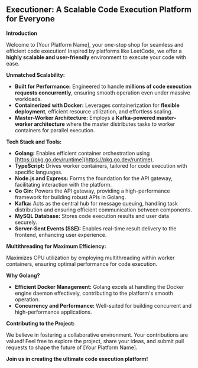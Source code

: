 ## **Executioner: A Scalable Code Execution Platform for Everyone**

**Introduction**

Welcome to [Your Platform Name], your one-stop shop for seamless and efficient code execution! Inspired by platforms like LeetCode, we offer a **highly scalable and user-friendly** environment to execute your code with ease.

**Unmatched Scalability:**

- **Built for Performance:** Engineered to handle **millions of code execution requests concurrently**, ensuring smooth operation even under massive workloads.
- **Containerized with Docker:** Leverages containerization for **flexible deployment**, efficient resource utilization, and effortless scaling.
- **Master-Worker Architecture:** Employs a **Kafka-powered master-worker architecture** where the master distributes tasks to worker containers for parallel execution.

**Tech Stack and Tools:**

- **Golang:** Enables efficient container orchestration using [https://pkg.go.dev/runtime](https://pkg.go.dev/runtime).
- **TypeScript:** Drives worker containers, tailored for code execution with specific languages.
- **Node.js and Express:** Forms the foundation for the API gateway, facilitating interaction with the platform.
- **Go Gin:** Powers the API gateway, providing a high-performance framework for building robust APIs in Golang.
- **Kafka:** Acts as the central hub for message queuing, handling task distribution and ensuring efficient communication between components.
- **MySQL Database:** Stores code execution results and user data securely.
- **Server-Sent Events (SSE):** Enables real-time result delivery to the frontend, enhancing user experience.

**Multithreading for Maximum Efficiency:**

Maximizes CPU utilization by employing multithreading within worker containers, ensuring optimal performance for code execution.

**Why Golang?**

- **Efficient Docker Management:** Golang excels at handling the Docker engine daemon effectively, contributing to the platform's smooth operation.
- **Concurrency and Performance:** Well-suited for building concurrent and high-performance applications.

**Contributing to the Project:**

We believe in fostering a collaborative environment. Your contributions are valued! Feel free to explore the project, share your ideas, and submit pull requests to shape the future of [Your Platform Name].

**Join us in creating the ultimate code execution platform!**